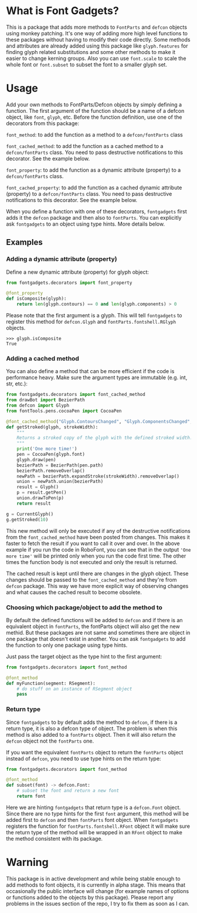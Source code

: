 # What is Font Gadgets?

This is a package that adds more methods to `FontParts` and `defcon` objects
using monkey patching. It's one way of adding more high level functions to
these packages without having to modify their code directly. Some methods and
attributes are already added using this package like `glyph.features` for
finding glyph related substitutions and some other methods to make it easier to
change kerning groups. Also you can use `font.scale` to scale the whole font or
`font.subset` to subset the font to a smaller glyph set.

# Usage

Add your own methods to FontParts/Defcon objects by simply defining a function.
The first argument of the function should be a name of a defcon object, like
`font`, `glyph`, etc. Before the function definition, use one of the decorators
from this package:

`font_method`: to add the function as a method to a `defcon/fontParts` class

`font_cached_method`: to add the function as a cached method to a `defcon/fontParts`
class. You need to pass destructive notifications to this decorator. See the
example below.

`font_property`: to add the function as a dynamic attribute (property) to a
`defcon/fontParts` class.

`font_cached_property`: to add the function as a cached dynamic attribute
(property) to a `defcon/fontParts` class. You need to pass destructive
notifications to this decorator. See the example below.

When you define a function with one of these decorators, `fontgadgets` first
adds it the `defcon` package and then also to `fontParts`. You can explicitly
ask `fontgadgets` to an object using type hints. More details below.

## Examples

### Adding a dynamic attribute (property)
Define a new dynamic attribute (property) for glyph object:

```py
from fontgadgets.decorators import font_property

@font_property
def isComposite(glyph):
    return len(glyph.contours) == 0 and len(glyph.components) > 0
```

Please note that the first argument is a glyph. This will tell `fontgadgets` to
register this method for `defcon.Glyph` and `fontParts.fontshell.RGlyph`
objects.

```
>>> glyph.isComposite
True
```

### Adding a cached method
You can also define a method that can be more efficient if the code is
performance heavy. Make sure the argument types are immutable (e.g. int, str,
etc.):

```py
from fontgadgets.decorators import font_cached_method
from drawBot import BezierPath
from defcon import Glyph
from fontTools.pens.cocoaPen import CocoaPen

@font_cached_method("Glyph.ContoursChanged", "Glyph.ComponentsChanged", "Component.BaseGlyphChanged")
def getStroked(glyph, strokeWidth):
    """
    Returns a stroked copy of the glyph with the defined stroked width. The `strokeWidth` is an integer.
    """
    print('One more time!')
    pen = CocoaPen(glyph.font)
    glyph.draw(pen)
    bezierPath = BezierPath(pen.path)
    bezierPath.removeOverlap()
    newPath = bezierPath.expandStroke(strokeWidth).removeOverlap()
    union = newPath.union(bezierPath)
    result = Glyph()
    p = result.getPen()
    union.drawToPen(p)
    return result

g = CurrentGlyph()
g.getStroked(10)
```

This new method will only be executed if any of the destructive notifications
from the `font_cached_method` have been posted from changes. This makes it faster
to fetch the result if you want to call it over and over. In the above example
if you run the code in RoboFont, you can see that in the output `'One more
time'` will be printed only when you run the code first time. The other times
the function body is not executed and only the result is returned.

The cached result is kept until there are changes in the glyph object. These
changes should be passed to the `font_cached_method` and they're from `defcon`
package. This way we have more explicit way of observing changes and what
causes the cached result to become obsolete.

### Choosing which package/object to add the method to

By default the defined functions will be added to `defcon` and if there is an equivalent
object in  `fontParts`, the fontParts object will also get the new methid. But these
packages are not same and sometimes there are object in one package that doesn't exist
in another. You can ask `fontgadgets` to add the function to only one package using type
hints.

Just pass the target object as the type hint to the first argument:
```py
from fontgadgets.decorators import font_method

@font_method
def myFunction(segment: RSegment):
    # do stuff on an instance of RSegment object
    pass
```

### Return type

Since `fontgadgets` to by default adds the method to `defcon`, if there is a
return type, it is also a defcon type of object. The problem is when this
method is also added to a `fontParts` object. Then it will also return
the `defcon` object not the `fontParts` one.

If you want the equivalent `fontParts` object to return the `fontParts` object
instead of `defcon`, you need to use type hints on the return type:

```py
from fontgadgets.decorators import font_method

@font_method
def subset(font) -> defcon.Font:
    # subset the font and return a new font
    return font
```

Here we are hinting `fontgadgets` that return type is a `defcon.Font` object.
Since there are no type hints for the first `font` argument, this method will
be added first to `defcon` and then `fontParts` font object.  When
`fontgadgets` registers the function for `fontParts.fontshell.RFont` object it
will make sure the return type of the method will be wrapped in an `RFont`
object to make the method consistent with its package.

# Warning
This package is in active development and while being stable enough to add methods to
font objects, it is currently in alpha stage. This means that occasionally the public
interface will change (for example names of options or functions added to the objects by
this package). Please report any problems in the issues section of the repo, I try to
fix them as soon as I can.
